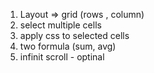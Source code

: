 

1) Layout => grid (rows , column) 
2) select multiple cells 
3) apply css to selected cells
4) two formula (sum, avg)
5) infinit scroll - optinal